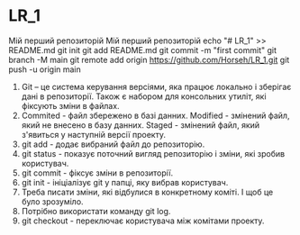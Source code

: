 # LR_1
Мій перший репозиторій
Мій перший репозиторій
echo "# LR_1" >> README.md
git init
git add README.md
git commit -m "first commit"
git branch -M main
git remote add origin https://github.com/Horseh/LR_1.git
git push -u origin main

1) Git – це система керування версіями, яка працює локально і зберігає дані в репозиторії. Також є набором для консольних утиліт, які фіксують зміни в файлах.
2) Сommited - файл збережено в базі данних. Modified - змінений файл, який не внесено в базу данних. Staged - змінений файл, який з'явиться у наступній версії проекту.
3) git add - додає вибраний файл до репозиторію.
4) git status - показує поточний вигляд репозиторію і зміни, які зробив користувач.
5) git commit - фіксує зміни в репозиторії.
6) git init - ініціалізує git у папці, яку вибрав користувач.
7) Треба писати зміни, які відбулися в конкретному коміті. І щоб це було зрозуміло.
8) Потрібно використати команду git log.
9) git checkout - переключає користувача між комітами проекту.
